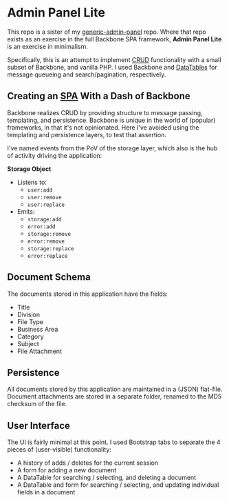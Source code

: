 # Admin Panel Lite

This repo is a sister of my [generic-admin-panel](https://github.com/davemn/generic-admin-panel) repo.
Where that repo exists as an exercise in the full Backbone SPA framework, **Admin Panel Lite** is an exercise in minimalism.

Specifically, this is an attempt to implement [CRUD](https://en.wikipedia.org/wiki/Create,_read,_update_and_delete) functionality with a small subset of Backbone, and vanilla PHP.
I used Backbone and [DataTables](https://www.datatables.net/) for message queueing and search/pagination, respectively.

## Creating an [SPA](https://en.wikipedia.org/wiki/Single-page_application) With a Dash of Backbone

Backbone realizes CRUD by providing structure to message passing, templating, and persistence.
Backbone is unique in the world of (popular) frameworks, in that it's not opinionated.
Here I've avoided using the templating and persistence layers, to test that assertion.

I've named events from the PoV of the storage layer, which also is the hub of activity driving the application:

**Storage Object**

* Listens to:
  * `user:add`
  * `user:remove`
  * `user:replace`
* Emits:
  * `storage:add`
  * `error:add`
  * `storage:remove`
  * `error:remove`
  * `storage:replace`
  * `error:replace`
  
## Document Schema

The documents stored in this application have the fields:

* Title
* Division
* File Type
* Business Area
* Category
* Subject
* File Attachment
  
## Persistence

All documents stored by this application are maintained in a (JSON) flat-file.
Document attachments are stored in a separate folder, renamed to the MD5 checksum of the file.
  
## User Interface

The UI is fairly minimal at this point.
I used Bootstrap tabs to separate the 4 pieces of (user-visible) functionality:

* A history of adds / deletes for the current session
* A form for adding a new document
* A DataTable for searching / selecting, and deleting a document
* A DataTable and form for searching / selecting, and updating individual fields in a document

